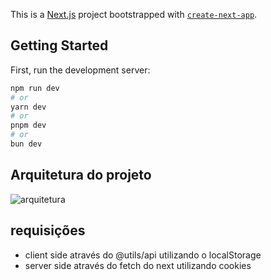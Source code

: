 This is a [Next.js](https://nextjs.org/) project bootstrapped with [`create-next-app`](https://github.com/vercel/next.js/tree/canary/packages/create-next-app).

## Getting Started

First, run the development server:

```bash
npm run dev
# or
yarn dev
# or
pnpm dev
# or
bun dev
```

## Arquitetura do projeto

![arquitetura]('public/arq.png')

## requisições

- client side
  através do @utils/api utilizando o localStorage
- server side
  através do fetch do next utilizando cookies
